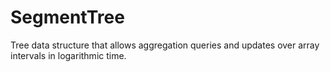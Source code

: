 # SegmentTree
Tree data structure that allows aggregation queries and updates over array intervals in logarithmic time.
